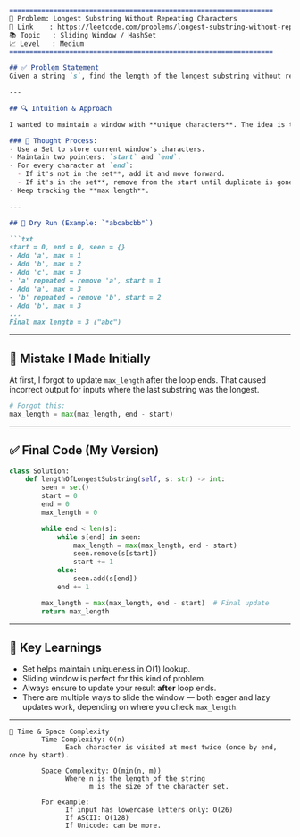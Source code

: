 
````md
==================================================================
🧩 Problem: Longest Substring Without Repeating Characters
🔗 Link    : https://leetcode.com/problems/longest-substring-without-repeating-characters/
📚 Topic   : Sliding Window / HashSet
📈 Level   : Medium
==================================================================

## ✅ Problem Statement
Given a string `s`, find the length of the longest substring without repeating characters**.

---

## 🔍 Intuition & Approach

I wanted to maintain a window with **unique characters**. The idea is to expand the window (`end`) as long as characters are not repeated. But when a duplicate is found, shrink the window from the start (`start`) until the duplicate character is removed.

### 🧠 Thought Process:
- Use a Set to store current window's characters.
- Maintain two pointers: `start` and `end`.
- For every character at `end`:
  - If it's not in the set**, add it and move forward.
  - If it's in the set**, remove from the start until duplicate is gone.
- Keep tracking the **max length**.

---

## 🔁 Dry Run (Example: `"abcabcbb"`)

```txt
start = 0, end = 0, seen = {}
- Add 'a', max = 1
- Add 'b', max = 2
- Add 'c', max = 3
- 'a' repeated → remove 'a', start = 1
- Add 'a', max = 3
- 'b' repeated → remove 'b', start = 2
- Add 'b', max = 3
...
Final max length = 3 ("abc")
````

---

## 🧪 Mistake I Made Initially

At first, I forgot to update `max_length` after the loop ends. That caused incorrect output for inputs where the last substring was the longest.

```python
# Forgot this:
max_length = max(max_length, end - start)
```

---

## ✅ Final Code (My Version)

```python
class Solution:
    def lengthOfLongestSubstring(self, s: str) -> int:
        seen = set()
        start = 0
        end = 0
        max_length = 0

        while end < len(s):
            while s[end] in seen:
                max_length = max(max_length, end - start)
                seen.remove(s[start])
                start += 1
            else:
                seen.add(s[end])
            end += 1

        max_length = max(max_length, end - start)  # Final update
        return max_length
```

---

## 🧾 Key Learnings

* Set helps maintain uniqueness in O(1) lookup.
* Sliding window is perfect for this kind of problem.
* Always ensure to update your result **after** loop ends.
* There are multiple ways to slide the window — both eager and lazy updates work, depending on where you check `max_length`.

---
```
🧠 Time & Space Complexity
        Time Complexity: O(n)
              Each character is visited at most twice (once by end, once by start).
        
        Space Complexity: O(min(n, m))
              Where n is the length of the string
                    m is the size of the character set.

        For example:
              If input has lowercase letters only: O(26)
              If ASCII: O(128)
              If Unicode: can be more.
```

